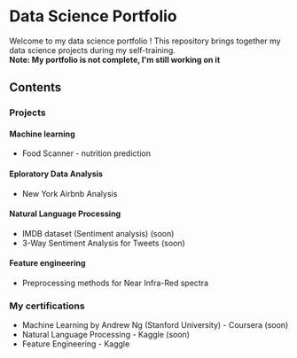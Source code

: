 # Data Science Portfolio
Welcome to my data science portfolio ! This repository brings together my data science projects during my self-training.<br>
__Note: My portfolio is not complete, I'm still working on it__
## Contents
### Projects
#### Machine learning
- Food Scanner - nutrition prediction
#### Eploratory Data Analysis
- New York Airbnb Analysis
#### Natural Language Processing
- IMDB dataset (Sentiment analysis) (soon)
- 3-Way Sentiment Analysis for Tweets (soon)
#### Feature engineering
- Preprocessing methods for Near Infra-Red spectra

### My certifications
- Machine Learning by Andrew Ng (Stanford University) - Coursera (soon)
- Natural Language Processing - Kaggle (soon)
- Feature Engineering - Kaggle
